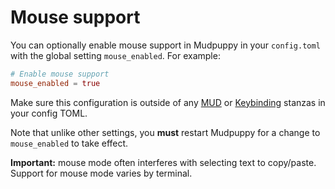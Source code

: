 # Mouse support

You can optionally enable mouse support in Mudpuppy in your `config.toml` with
the global setting `mouse_enabled`. For example:

```toml
# Enable mouse support
mouse_enabled = true
```

Make sure this configuration is outside of any [MUD] or [Keybinding] stanzas in
your config TOML.

Note that unlike other settings, you **must** restart Mudpuppy for a change to
`mouse_enabled` to take effect.

<div class="warning">
<strong>Important:</strong> mouse mode often interferes with selecting text to
copy/paste. Support for mouse mode varies by terminal.
</div>

[MUD]: ./muds.md
[Keybinding]: ./keybindings.md
